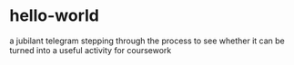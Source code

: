 # hello-world
a jubilant telegram
stepping through the process to see whether it can be turned into a useful activity for coursework
